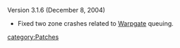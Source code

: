 Version 3.1.6 (December 8, 2004)

- Fixed two zone crashes related to [Warpgate](../locations/Warpgate.md)
  queuing.

[category:Patches](category:Patches.md)
